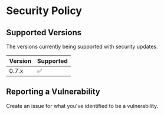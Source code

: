 # Security Policy

## Supported Versions

The versions currently being supported with security updates.

| Version | Supported          |
| ------- | ------------------ |
| 0.7.x   | :white_check_mark: |

## Reporting a Vulnerability

Create an issue for what you've identified to be a vulnerability.
